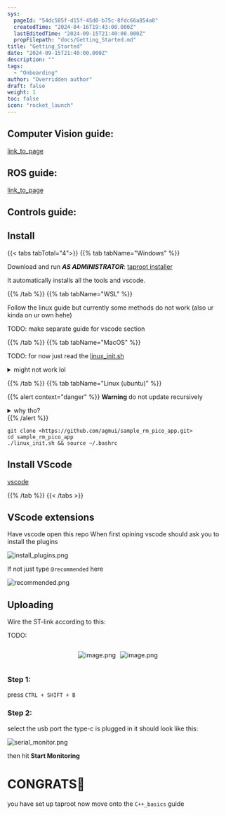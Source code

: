 ```yaml
---
sys:
  pageId: "54dc585f-d15f-45d0-b75c-8fdc66a854a8"
  createdTime: "2024-04-16T19:43:00.000Z"
  lastEditedTime: "2024-09-15T21:40:00.000Z"
  propFilepath: "docs/Getting_Started.md"
title: "Getting_Started"
date: "2024-09-15T21:40:00.000Z"
description: ""
tags:
  - "Onboarding"
author: "Overridden author"
draft: false
weight: 1
toc: false
icon: "rocket_launch"
---
```


## Computer Vision guide:

[link_to_page](86d45bc0-388b-4d26-8848-44f255f73d0e)

## ROS guide:

[link_to_page](3c76c1de-ec8f-46d6-8b0a-294005edc2d5)

## Controls guide:

## Install

{{< tabs tabTotal="4">}}
{{% tab tabName="Windows" %}}

Download and run _**AS ADMINISTRATOR**_: [taproot installer](https://github.com/Thornbots/TeachingFreshies/releases/tag/1.0)

It automatically installs all the tools and vscode.

{{% /tab %}}
{{% tab tabName="WSL" %}}

Follow the linux guide but currently some methods do not work (also ur kinda on ur own hehe)

TODO: make separate guide for vscode section

{{% /tab %}}
{{% tab tabName="MacOS" %}}

TODO: for now just read the [linux_init.sh](https://github.com/agmui/sample_rm_pico_app/blob/main/linux_init.sh)

<details>
<summary>might not work lol</summary>

`brew install libusb pkg-config`

Next install: [vscode](https://code.visualstudio.com/Download)

</details>

{{% /tab %}}
{{% tab tabName="Linux (ubuntu)" %}}

{{% alert context="danger" %}}
**Warning** do not update recursively
<details>
<summary>why tho?</summary>
There are some submodules that may go on for a while (like tinyusb) and I highly
recommend you don't need to get them.
If you want to see what submodules I update just look in `linux_init.sh`
</details>
{{% /alert %}}

```shell
git clone <https://github.com/agmui/sample_rm_pico_app.git>
cd sample_rm_pico_app
./linux_init.sh && source ~/.bashrc
```

## Install VScode

[vscode](https://code.visualstudio.com/Download)

{{% /tab %}}
{{< /tabs >}}

## VScode extensions

Have vscode open this repo
When first opining vscode should ask you to install the plugins

![install_plugins.png](https://prod-files-secure.s3.us-west-2.amazonaws.com/d518164a-d88e-44d1-a4ee-3adb3bd8bce0/89bd30f0-1825-4e77-867b-0a41ce370880/install_plugins.png?X-Amz-Algorithm=AWS4-HMAC-SHA256&X-Amz-Content-Sha256=UNSIGNED-PAYLOAD&X-Amz-Credential=ASIAZI2LB4662EYQA3J6%2F20250415%2Fus-west-2%2Fs3%2Faws4_request&X-Amz-Date=20250415T190537Z&X-Amz-Expires=3600&X-Amz-Security-Token=IQoJb3JpZ2luX2VjEKv%2F%2F%2F%2F%2F%2F%2F%2F%2F%2FwEaCXVzLXdlc3QtMiJGMEQCIAjMQWzaF%2FSXGh7E0wEHn%2BkUsY6VRZrW%2BZUKnL1O8vNwAiBHnVJBeAUd%2Bn6Oaj%2BzR%2BTQrQ3KgQ8LSNyM5QjYHeB9KCr%2FAwg0EAAaDDYzNzQyMzE4MzgwNSIMNKV2Y9UWlI9s2RIKKtwD%2BusdJP3%2FIDUSHcke8TBxhmTyOjRijna2zIjUGXDnJfKMobAF0mzqOdgHdf2NVfQIIo3nRQ2wgNHXpu58N1v21KAKetkKKLgWhUUHkz655WfG4Yo%2FyApZqPnnV%2FuOeQkFcXM9aJFehYguaBECPoMLB4C3LOzVtHAY5DVwYp1p2cCofcBZT7TEP1E9FVQGXlJBG9YHBYQkhTJbLiUnbLbZu2p%2FYRfoi1Na%2F5ucINSarBbgWkXtSyB7CEV%2FaLx5lhD0ZNNJK%2F6CudRUTvLgF%2BScF2q47cOm2fKG9E9E3fCFnbmXY4VfSMApSpBy5ta5X%2BBc0oeqA6v8d1fLdvCkUiodHUK%2FJSO8zMK1Dp6i4DbM5QiGtXDCwDOGIlR6DCbOF4O4JSN4N%2ByIYfzMFmpwnwsj4Rubg7sKTCMrvnKg%2BjL1wjZM%2BHMIMNJ1Ml7CoxvagYO%2BblwUFriCNjsyr0aRM03ip14nCXcBc4cxZVMVnL0vGAOzIYCbfvX%2F0bR4lBiMV2FpeHVqj7DdD6coawbfLlWRQxOx3KsLKXoKazYH7L0zJ8CGZ0HL7tJcoWbAPioxcR2869l5k%2FKAR2uQfyIOSJZTRO1FpTKcHKn2P1iGrN4VU%2BP1Xat%2BbE97q2ns0CQw99X6vwY6pgEWLmsroZcqAfWm%2BOXIExZBD%2B5CdHEpjxWsSbnKAap4i4W3wxAeiC7fk4%2Fy3KVzvujlZ1yIlX7T0zhrBI578qipCePn4GWXr%2BzJQGe6VOBMLCcDaMFxe8YZaU1z7Fe7mK1MoreRHSaq9bUYrBYUbZNgvveL3ckrQ%2BBzROEQCdtY7uTRR9kJFSUWsIq%2BRbU82v91BFftHxC3NqR%2FRNpkYNOEYsZSSCnE&X-Amz-Signature=0a841b40b4d766045aea2e6aa3da939406741049f5fa491f0366544a69a5764d&X-Amz-SignedHeaders=host&x-id=GetObject)

If not just type `@recommended` here  

![recommended.png](https://prod-files-secure.s3.us-west-2.amazonaws.com/d518164a-d88e-44d1-a4ee-3adb3bd8bce0/61e661e9-5d85-4dfc-be0d-8d2097a5e793/recommended.png?X-Amz-Algorithm=AWS4-HMAC-SHA256&X-Amz-Content-Sha256=UNSIGNED-PAYLOAD&X-Amz-Credential=ASIAZI2LB4662EYQA3J6%2F20250415%2Fus-west-2%2Fs3%2Faws4_request&X-Amz-Date=20250415T190537Z&X-Amz-Expires=3600&X-Amz-Security-Token=IQoJb3JpZ2luX2VjEKv%2F%2F%2F%2F%2F%2F%2F%2F%2F%2FwEaCXVzLXdlc3QtMiJGMEQCIAjMQWzaF%2FSXGh7E0wEHn%2BkUsY6VRZrW%2BZUKnL1O8vNwAiBHnVJBeAUd%2Bn6Oaj%2BzR%2BTQrQ3KgQ8LSNyM5QjYHeB9KCr%2FAwg0EAAaDDYzNzQyMzE4MzgwNSIMNKV2Y9UWlI9s2RIKKtwD%2BusdJP3%2FIDUSHcke8TBxhmTyOjRijna2zIjUGXDnJfKMobAF0mzqOdgHdf2NVfQIIo3nRQ2wgNHXpu58N1v21KAKetkKKLgWhUUHkz655WfG4Yo%2FyApZqPnnV%2FuOeQkFcXM9aJFehYguaBECPoMLB4C3LOzVtHAY5DVwYp1p2cCofcBZT7TEP1E9FVQGXlJBG9YHBYQkhTJbLiUnbLbZu2p%2FYRfoi1Na%2F5ucINSarBbgWkXtSyB7CEV%2FaLx5lhD0ZNNJK%2F6CudRUTvLgF%2BScF2q47cOm2fKG9E9E3fCFnbmXY4VfSMApSpBy5ta5X%2BBc0oeqA6v8d1fLdvCkUiodHUK%2FJSO8zMK1Dp6i4DbM5QiGtXDCwDOGIlR6DCbOF4O4JSN4N%2ByIYfzMFmpwnwsj4Rubg7sKTCMrvnKg%2BjL1wjZM%2BHMIMNJ1Ml7CoxvagYO%2BblwUFriCNjsyr0aRM03ip14nCXcBc4cxZVMVnL0vGAOzIYCbfvX%2F0bR4lBiMV2FpeHVqj7DdD6coawbfLlWRQxOx3KsLKXoKazYH7L0zJ8CGZ0HL7tJcoWbAPioxcR2869l5k%2FKAR2uQfyIOSJZTRO1FpTKcHKn2P1iGrN4VU%2BP1Xat%2BbE97q2ns0CQw99X6vwY6pgEWLmsroZcqAfWm%2BOXIExZBD%2B5CdHEpjxWsSbnKAap4i4W3wxAeiC7fk4%2Fy3KVzvujlZ1yIlX7T0zhrBI578qipCePn4GWXr%2BzJQGe6VOBMLCcDaMFxe8YZaU1z7Fe7mK1MoreRHSaq9bUYrBYUbZNgvveL3ckrQ%2BBzROEQCdtY7uTRR9kJFSUWsIq%2BRbU82v91BFftHxC3NqR%2FRNpkYNOEYsZSSCnE&X-Amz-Signature=cc1cecc787faa49afb0e3a5cce687f17560b399f88fd7cfd742442dc7c5cfb7a&X-Amz-SignedHeaders=host&x-id=GetObject)

## Uploading

Wire the ST-link according to this:

TODO:

<div style="display: flex;flex-direction: row; column-gap:10px; max-width: 630px;justify-content: center;">
<div>

![image.png](https://prod-files-secure.s3.us-west-2.amazonaws.com/d518164a-d88e-44d1-a4ee-3adb3bd8bce0/210ecb78-1116-4d7b-b9b7-2292f66fa2c2/image.png?X-Amz-Algorithm=AWS4-HMAC-SHA256&X-Amz-Content-Sha256=UNSIGNED-PAYLOAD&X-Amz-Credential=ASIAZI2LB4664DGAM6RG%2F20250415%2Fus-west-2%2Fs3%2Faws4_request&X-Amz-Date=20250415T190541Z&X-Amz-Expires=3600&X-Amz-Security-Token=IQoJb3JpZ2luX2VjEKv%2F%2F%2F%2F%2F%2F%2F%2F%2F%2FwEaCXVzLXdlc3QtMiJHMEUCIQDJLiK5JKpaTyODXbGZhnK%2BhqLaF3XW4J%2FO0fBsNoyoDwIgIp%2ForyvQA%2BSEYv18t7wJGN3%2BFZsdu49MZCi6VaASWPwq%2FwMINBAAGgw2Mzc0MjMxODM4MDUiDPHrBmMYYNe33WBiZCrcAy0dsabO6%2F1R%2FK2Anr8P5bCJuykhjhC4upjayFq5%2BWJwnJIe3GCMw85twwr%2BWGyYhS55QPIHl9RuLqd96WaVM0M2Kyz7bTfIlnrzOR%2FMcVR%2BiX5Hx7e8p%2FcoD0GWUM1m5oYVy59AQt5nYhwkRuf7ax289RqePv493OsHnVSohL7LalFODMgxj5OleTzGTOVhAiXY9arlIfnTifg0lXZa%2FBjcJq7gqBkgyJlqzHLSzr1g37TxD6V67Iai63MmfDQgT6pgdtRkl53qPrQTYuDjQpA15ap3WIxkYnN%2FHWuQiNZ20eS1oufwk%2BoA2SIdouPn4wS4sAyh2gRAUzXDU8QChd0jJem6uP%2FWlP19pbCd6I3tEkx3KamJEjm1WgBWVl%2FsP%2ByxXlbjdBk8FfAAckdktYnOPhY3wQKNvZWlYK3vmm2SoZCFvgtF%2BCj6ot0yJIdah4fVirHjHVAtMDeNFrkhUoX4cDgFVecwVsGFXmXD1bAQSFFJTOsXt2BrpyyBusQqfkayD3Bhx9dq%2B7Et03XrrUSEDO4voOAdHeJyM%2FnW2qPhWlxtAVbQ%2FHnuCvHuBIpRdHxz2vggvWHhguDcJ3ZRLTA76vmrreMouVAhhRAKsIJAeoUcfp0nN2Ohz2KgMPLW%2Br8GOqUBGcAqN8vaj4aW5YgWnMNNtxB6hPrCB4wlGYklNbs0AGxiOQDFUgK7aRhZRcZSk%2FX0pq%2FCWqXxZo94kXc23ny9%2BPqFKywm1AU615AI5uXGqkhoq6qjXWe97XLuT0vjy2hBUuRWepsD%2B0%2FJRK%2FbJhXdeyHzy1NfUm6TlNl92gLqQu1TkV9d4S90j8RD23%2BvHSgOwwEnnXS1PM5ZsDzIkPCY%2F9nyzr5P&X-Amz-Signature=4c5b5128d60b300664886e389f8030d9256fa12ef1bf506b20cfc2ac7cde56d0&X-Amz-SignedHeaders=host&x-id=GetObject)

</div>
<div>

![image.png](https://prod-files-secure.s3.us-west-2.amazonaws.com/d518164a-d88e-44d1-a4ee-3adb3bd8bce0/33a0fd0f-8ca6-4a86-8e09-26e95ded1fff/image.png?X-Amz-Algorithm=AWS4-HMAC-SHA256&X-Amz-Content-Sha256=UNSIGNED-PAYLOAD&X-Amz-Credential=ASIAZI2LB466UBN47EKX%2F20250415%2Fus-west-2%2Fs3%2Faws4_request&X-Amz-Date=20250415T190542Z&X-Amz-Expires=3600&X-Amz-Security-Token=IQoJb3JpZ2luX2VjEKv%2F%2F%2F%2F%2F%2F%2F%2F%2F%2FwEaCXVzLXdlc3QtMiJIMEYCIQCWsw3WSVKoYZzzy9haACQltknC2CjijMEIUks5C6yoTAIhAPIqyfHm4IGobeU%2B7JR%2B%2FOTgEvKHxUBr0r22%2FFwyAB8iKv8DCDQQABoMNjM3NDIzMTgzODA1IgxFmvLDnJsUGhpzYLoq3AMYeaUNFwdJ5vY%2FXiBwNqeqTiz6PQyjcMigTrmMn9wjU2qyMIGhGbhOqGKMzcuqCOUUqB29vzpD1CNhuzCdJWWBlzVCOEF6vAPIn8Vy20zNF6gbCKhw7j0nb%2FTuIreIhaGWxbJZp6eHQu0329TOP7AxOfCEnNMf1O0E%2FhoMlzwqZ0YKx9GJSjUG6tqSKGHxymQlZrWtMFQV%2B2wjYoqzcbE0SYlh8Q0g8at7iKVy7cxIBqqNcNfLX8G8lfUEml3cA3ya%2BQ0oTIgdV%2FIzqWf%2B3CsagSJBN%2Fzg10pCCNy%2FK9cGNxY%2BlkulDtDnI0NsSdlWWa4Q4NAG8EO3zndOiz3qEzYFdEC%2BsCdCkmAp24tC%2Bd4n3wWr5oeOX%2FERYSoCtDdSCUV9nyP3RbK%2FTOUxIALZ2gn12YZxoz%2FLrRVvdRb3Q6Gq9%2Bhnh8FdZ2iHyaymXNhq2IxyxhyvYhmzAiWWOdO0iNMoCTnJrJG05w4K2I6A78BoVOo1m9D0Cx24xilFoCqOMRwcwmtEAr9uK7vfAT9zQi6T4Rv55Kz9A4q6%2B7%2FIgJw4OjWh3nK0mfuS3PZpZhGePRdBquWl0sraRAPNyLxHOJOKczUhFSUAv3vYEQGCOBOcQNoVj57w%2FdQvwH3tajDn1vq%2FBjqkAQU1Lnls0nf3devtO6jv6r1yxTmsebS1Pbf5N8aZgBqGY64nlk3RPBYhO0zttds8KASzry5SFe75ulS0eVzDMt7J42UHrJYgaS5vb%2BEjVYcsb5LYrn%2FZWUBLIVjQabT%2BgRrLLpcz3Zxs2KqlcY0EsJ%2B4H82%2Bmqu8ZsZGuz3cytv2%2FANSitxH%2B5KqpsmP1iyM7a2K4OK9hp2MihBliTyB7%2B7tGo75&X-Amz-Signature=00a2a464b7a1ed6e402cfc5d9b307c1ed56e4e29b9bd48188eeab57d73226859&X-Amz-SignedHeaders=host&x-id=GetObject)

</div>
</div>

### Step 1:

press `CTRL + SHIFT + B`

### Step 2:

select the usb port the type-c is plugged in it should look like this:

![serial_monitor.png](https://prod-files-secure.s3.us-west-2.amazonaws.com/d518164a-d88e-44d1-a4ee-3adb3bd8bce0/f03f4774-05d4-4393-b6a0-d5efb6d315ab/serial_monitor.png?X-Amz-Algorithm=AWS4-HMAC-SHA256&X-Amz-Content-Sha256=UNSIGNED-PAYLOAD&X-Amz-Credential=ASIAZI2LB4662EYQA3J6%2F20250415%2Fus-west-2%2Fs3%2Faws4_request&X-Amz-Date=20250415T190537Z&X-Amz-Expires=3600&X-Amz-Security-Token=IQoJb3JpZ2luX2VjEKv%2F%2F%2F%2F%2F%2F%2F%2F%2F%2FwEaCXVzLXdlc3QtMiJGMEQCIAjMQWzaF%2FSXGh7E0wEHn%2BkUsY6VRZrW%2BZUKnL1O8vNwAiBHnVJBeAUd%2Bn6Oaj%2BzR%2BTQrQ3KgQ8LSNyM5QjYHeB9KCr%2FAwg0EAAaDDYzNzQyMzE4MzgwNSIMNKV2Y9UWlI9s2RIKKtwD%2BusdJP3%2FIDUSHcke8TBxhmTyOjRijna2zIjUGXDnJfKMobAF0mzqOdgHdf2NVfQIIo3nRQ2wgNHXpu58N1v21KAKetkKKLgWhUUHkz655WfG4Yo%2FyApZqPnnV%2FuOeQkFcXM9aJFehYguaBECPoMLB4C3LOzVtHAY5DVwYp1p2cCofcBZT7TEP1E9FVQGXlJBG9YHBYQkhTJbLiUnbLbZu2p%2FYRfoi1Na%2F5ucINSarBbgWkXtSyB7CEV%2FaLx5lhD0ZNNJK%2F6CudRUTvLgF%2BScF2q47cOm2fKG9E9E3fCFnbmXY4VfSMApSpBy5ta5X%2BBc0oeqA6v8d1fLdvCkUiodHUK%2FJSO8zMK1Dp6i4DbM5QiGtXDCwDOGIlR6DCbOF4O4JSN4N%2ByIYfzMFmpwnwsj4Rubg7sKTCMrvnKg%2BjL1wjZM%2BHMIMNJ1Ml7CoxvagYO%2BblwUFriCNjsyr0aRM03ip14nCXcBc4cxZVMVnL0vGAOzIYCbfvX%2F0bR4lBiMV2FpeHVqj7DdD6coawbfLlWRQxOx3KsLKXoKazYH7L0zJ8CGZ0HL7tJcoWbAPioxcR2869l5k%2FKAR2uQfyIOSJZTRO1FpTKcHKn2P1iGrN4VU%2BP1Xat%2BbE97q2ns0CQw99X6vwY6pgEWLmsroZcqAfWm%2BOXIExZBD%2B5CdHEpjxWsSbnKAap4i4W3wxAeiC7fk4%2Fy3KVzvujlZ1yIlX7T0zhrBI578qipCePn4GWXr%2BzJQGe6VOBMLCcDaMFxe8YZaU1z7Fe7mK1MoreRHSaq9bUYrBYUbZNgvveL3ckrQ%2BBzROEQCdtY7uTRR9kJFSUWsIq%2BRbU82v91BFftHxC3NqR%2FRNpkYNOEYsZSSCnE&X-Amz-Signature=ece7e8d7b29a3c0448217309b9aa7795decb3d4827a6644a3c47e356ee291952&X-Amz-SignedHeaders=host&x-id=GetObject)

then hit **Start Monitoring**

# CONGRATS🎉

you have set up taproot now move onto the `C++_basics` guide
